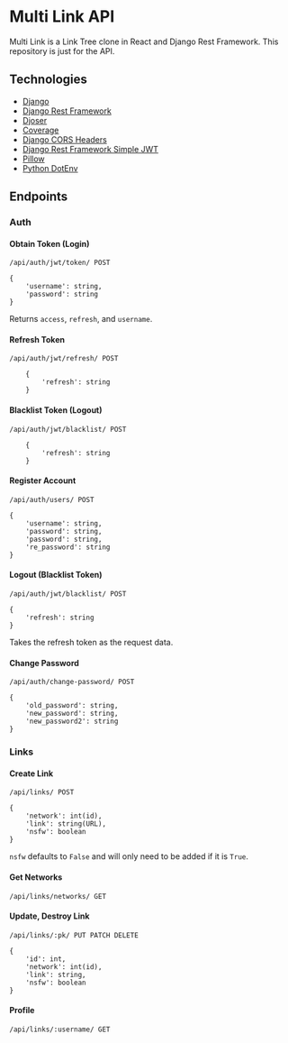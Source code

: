 # Multi Link API

Multi Link is a Link Tree clone in React and Django Rest Framework. This repository is just for the API.

## Technologies 

-   [Django](https://www.djangoproject.com/)
-   [Django Rest Framework](https://www.django-rest-framework.org/)
-   [Djoser](https://github.com/sunscrapers/djoser)
-   [Coverage](https://coverage.readthedocs.io/en/6.5.0/)
-   [Django CORS Headers](https://github.com/adamchainz/django-cors-headers)
-   [Django Rest Framework Simple JWT](https://django-rest-framework-simplejwt.readthedocs.io/en/latest/)
-   [Pillow](https://python-pillow.org/)
-   [Python DotEnv](https://github.com/theskumar/python-dotenv)

## Endpoints

### Auth

#### Obtain Token (Login)

```/api/auth/jwt/token/ POST```

```
{
    'username': string, 
    'password': string
}
```

Returns `access`, `refresh`, and `username`.

#### Refresh Token

```/api/auth/jwt/refresh/ POST```

```
    {
        'refresh': string
    }
```

#### Blacklist Token (Logout)

```/api/auth/jwt/blacklist/ POST```

```
    {
        'refresh': string
    }
```

#### Register Account

```/api/auth/users/ POST```

```
{
    'username': string, 
    'password': string,
    'password': string,
    're_password': string
}
```

#### Logout (Blacklist Token)
```/api/auth/jwt/blacklist/ POST```

```
{
    'refresh': string
}
```
Takes the refresh token as the request data.

#### Change Password
```/api/auth/change-password/ POST```

```
{
    'old_password': string,
    'new_password': string,
    'new_password2': string
}
```

### Links

#### Create Link
```/api/links/ POST```

```
{
    'network': int(id),
    'link': string(URL),
    'nsfw': boolean
}
```

`nsfw` defaults to `False` and will only need to be added if it is `True`.

#### Get Networks
```/api/links/networks/ GET```

#### Update, Destroy Link
```/api/links/:pk/ PUT PATCH DELETE```

```
{
    'id': int,
    'network': int(id),
    'link': string,
    'nsfw': boolean
}
```

#### Profile
```/api/links/:username/ GET```
